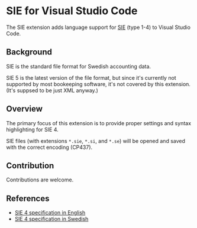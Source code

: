 # SIE for Visual Studio Code
The SIE extension adds language support for [SIE](https://sie.se/in-english/) (type 1-4) to Visual Studio Code.

## Background
SIE is the standard file format for Swedish accounting data.

SIE 5 is the latest version of the file format, but since it's currently not supported by most bookeeping software, it's not covered by this extension.
(It's suppsed to be just XML anyway.)

## Overview
The primary focus of this extension is to provide proper settings and syntax highlighting for SIE 4.

SIE files (with extensions `*.sie`, `*.si`, and `*.se`) will be opened and saved with the correct encoding (CP437).

## Contribution
Contributions are welcome.

## References
* [SIE 4 specification in English](https://sie.se/wp-content/uploads/2020/05/SIE_filformat_ver_4B_ENGLISH.pdf)
* [SIE 4 specification in Swedish](https://sie.se/wp-content/uploads/2020/05/SIE_filformat_ver_4B_080930.pdf)
